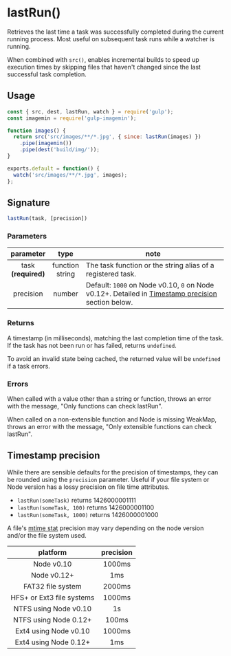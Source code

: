 <!-- front-matter
id: lastrun
title: lastRun()
hide_title: true
sidebar_label: lastRun()
-->

# lastRun()

Retrieves the last time a task was successfully completed during the current running process. Most useful on subsequent task runs while a watcher is running.

When combined with `src()`, enables incremental builds to speed up execution times by skipping files that haven't changed since the last successful task completion.

## Usage

```js
const { src, dest, lastRun, watch } = require('gulp');
const imagemin = require('gulp-imagemin');

function images() {
  return src('src/images/**/*.jpg', { since: lastRun(images) })
    .pipe(imagemin())
    .pipe(dest('build/img/'));
}

exports.default = function() {
  watch('src/images/**/*.jpg', images);
};
```


## Signature

```js
lastRun(task, [precision])
```

### Parameters

| parameter | type | note |
|:--------------:|:------:|-------|
| task<br>**(required)** | function<br>string | The task function or the string alias of a registered task. |
| precision | number | Default: `1000` on Node v0.10, `0` on Node v0.12+. Detailed in [Timestamp precision][timestamp-precision-section] section below. |

### Returns

A timestamp (in milliseconds), matching the last completion time of the task. If the task has not been run or has failed, returns `undefined`.

To avoid an invalid state being cached, the returned value will be `undefined` if a task errors.

### Errors

When called with a value other than a string or function, throws an error with the message, "Only functions can check lastRun".

When called on a non-extensible function and Node is missing WeakMap, throws an error with the message, "Only extensible functions can check lastRun".

## Timestamp precision

While there are sensible defaults for the precision of timestamps, they can be rounded using the `precision` parameter. Useful if your file system or Node version has a lossy precision on file time attributes.

* `lastRun(someTask)` returns 1426000001111
* `lastRun(someTask, 100)` returns 1426000001100
* `lastRun(someTask, 1000)` returns 1426000001000

A file's [mtime stat][fs-stats-concepts] precision may vary depending on the node version and/or the file system used.


| platform | precision |
|:-----------:|:------------:|
| Node v0.10 | 1000ms |
| Node v0.12+ | 1ms |
| FAT32 file system | 2000ms |
| HFS+ or Ext3 file systems | 1000ms |
| NTFS using Node v0.10 | 1s |
| NTFS using Node 0.12+ | 100ms |
| Ext4 using Node v0.10 | 1000ms |
| Ext4 using Node 0.12+ | 1ms |


[timestamp-precision-section]: #timestamp-precision
[fs-stats-concepts]: ../api/concepts.md#file-system-stats
